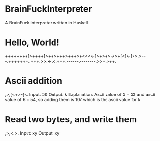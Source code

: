 # BrainFuckInterpreter
A BrainFuck interpreter written in Haskell

# Hello, World!
++++++++[>++++[>++>+++>+++>+<<<<-]>+>+>->>+[<]<-]>>.>---.+++++++..+++.>>.<-.<.+++.------.--------.>>+.>++.

# Ascii addition
,>,[<+>-]<.
Input: 56
Output: k
Explanation: Ascii value of 5 = 53 and ascii value of 6 = 54, so adding them is 107 which is the ascii value for k

# Read two bytes, and write them
,>,<.>.
Input: xy
Output: xy